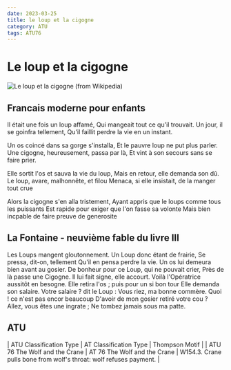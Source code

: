 ```yaml
---
date: 2023-03-25
title: le loup et la cigogne
category: ATU
tags: ATU76
---
```


# Le loup et la cigogne

![Le loup et la cigogne (from Wikipedia)](https://upload.wikimedia.org/wikipedia/commons/thumb/3/30/Grandville_-_Fables_de_La_Fontaine_-_03-09_._Le_Loup_et_la_Cigogne.jpg/375px-Grandville_-_Fables_de_La_Fontaine_-_03-09_._Le_Loup_et_la_Cigogne.jpg)

## Francais moderne pour enfants

Il était une fois un loup affamé,
Qui mangeait tout ce qu'il trouvait.
Un jour, il se goinfra tellement,
Qu'il faillit perdre la vie en un instant.

Un os coincé dans sa gorge s'installa,
Et le pauvre loup ne put plus parler.
Une cigogne, heureusement, passa par là,
Et vint à son secours sans se faire prier.

Elle sortit l'os et sauva la vie du loup,
Mais en retour, elle demanda son dû.
Le loup, avare, malhonnête, et filou
Menaca, si elle insistait, de la manger tout crue

Alors la cigogne s'en alla tristement,
Ayant appris que le loups comme tous les puissants
Est rapide pour exiger que l'on fasse sa volonte
Mais bien incpable de faire preuve de generosite

## La Fontaine - neuvième fable du livre III

Les Loups mangent gloutonnement.
Un Loup donc étant de frairie,
Se pressa, dit-on, tellement
Qu'il en pensa perdre la vie.
Un os lui demeura bien avant au gosier.
De bonheur pour ce Loup, qui ne pouvait crier,
Près de là passe une Cigogne.
Il lui fait signe, elle accourt.
Voilà l'Opératrice aussitôt en besogne.
Elle retira l'os ; puis pour un si bon tour
Elle demanda son salaire.
Votre salaire ? dit le Loup :
Vous riez, ma bonne commère.
Quoi ! ce n'est pas encor beaucoup
D'avoir de mon gosier retiré votre cou ?
Allez, vous êtes une ingrate ;
Ne tombez jamais sous ma patte.

## ATU

| ATU Classification Type |  AT Classification Type | Thompson Motif |
| ATU 76 The Wolf and the Crane | AT 76 The Wolf and the Crane | W154.3. Crane pulls bone from wolf's throat: wolf refuses payment. |
